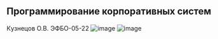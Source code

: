 ## Программирование корпоративных систем
Кyзнецов О.В. ЭФБО-05-22
![image](https://github.com/user-attachments/assets/6ad96150-cf74-41b0-a84b-4bedf62feecf)
![image](https://github.com/user-attachments/assets/166d0224-df25-4b03-8088-b4af853adc2d)
